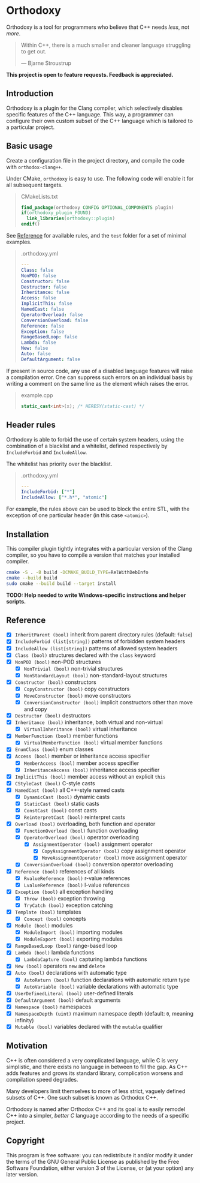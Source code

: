 # Orthodoxy

Orthodoxy is a tool for programmers who believe that C++ needs *less*,
not *more*.

> Within C++, there is a much smaller and cleaner language struggling
> to get out.
> 
> — Bjarne Stroustrup

**This project is open to feature requests.
Feedback is appreciated.**

## Introduction

Orthodoxy is a plugin for the Clang compiler, which selectively
disables specific features of the C++ language. This way, a programmer
can configure their own custom subset of the C++ language which is
tailored to a particular project.

## Basic usage

Create a configuration file in the project directory, and compile the
code with `orthodox-clang++`.

Under CMake, `orthodoxy` is easy to use. The following code will
enable it for all subsequent targets.

> CMakeLists.txt
>
> ```cmake
> find_package(orthodoxy CONFIG OPTIONAL_COMPONENTS plugin)
> if(orthodoxy_plugin_FOUND)
>   link_libraries(orthodoxy::plugin)
> endif()
> ```

See [Reference](#reference) for available rules, and the `test` folder
for a set of minimal examples.

> .orthodoxy.yml
>
> ```yaml
> ---
> Class: false
> NonPOD: false
> Constructor: false
> Destructor: false
> Inheritance: false
> Access: false
> ImplicitThis: false
> NamedCast: false
> OperatorOverload: false
> ConversionOverload: false
> Reference: false
> Exception: false
> RangeBasedLoop: false
> Lambda: false
> New: false
> Auto: false
> DefaultArgument: false
> ```

If present in source code, any use of a disabled language features
will raise a compilation error. One can suppress such errors on an
individual basis by writing a comment on the same line as the element
which raises the error.

> example.cpp
>
> ```cpp
> static_cast<int>(x); /* HERESY(static-cast) */
> ```

## Header rules

Orthodoxy is able to forbid the use of certain system headers, using
the combination of a blacklist and a whitelist, defined respectively
by `IncludeForbid` and `IncludeAllow`.

The whitelist has priority over the blacklist.

> .orthodoxy.yml
>
> ```yaml
> ---
> IncludeForbid: ["*"]
> IncludeAllow: ["*.h*", "atomic"]
> ```

For example, the rules above can be used to block the entire STL, with
the exception of one particular header (in this case `<atomic>`).

## Installation

This compiler plugin tightly integrates with a particular version of
the Clang compiler, so you have to compile a version that matches your
installed compiler.

```sh
cmake -S . -B build -DCMAKE_BUILD_TYPE=RelWithDebInfo
cmake --build build
sudo cmake --build build --target install
```

**TODO: Help needed to write Windows-specific instructions and
helper scripts.**

## Reference

- [x] `InheritParent (bool)` inherit from parent directory rules (default: `false`)
- [x] `IncludeForbid (list[string])` patterns of forbidden system headers
- [x] `IncludeAllow (list[string])` patterns of allowed system headers
- [x] `Class (bool)` structures declared with the `class` keyword
- [x] `NonPOD (bool)` non-POD structures
    - [x] `NonTrivial (bool)` non-trivial structures
    - [x] `NonStandardLayout (bool)` non-standard-layout structures
- [x] `Constructor (bool)` constructors
    - [x] `CopyConstructor (bool)` copy constructors
    - [x] `MoveConstructor (bool)` move constructors
    - [x] `ConversionConstructor (bool)` implicit constructors other than move and copy
- [x] `Destructor (bool)` destructors
- [x] `Inheritance (bool)` inheritance, both virtual and non-virtual
    - [x] `VirtualInheritance (bool)` virtual inheritance
- [x] `MemberFunction (bool)` member functions
    - [x] `VirtualMemberFunction (bool)` virtual member functions
- [x] `EnumClass (bool)` enum classes
- [x] `Access (bool)` member or inheritance access specifier
    - [x] `MemberAccess (bool)` member access specifier
    - [x] `InheritanceAccess (bool)` inheritance access specifier
- [x] `ImplicitThis (bool)` member access without an explicit `this`
- [x] `CStyleCast (bool)` C-style casts
- [x] `NamedCast (bool)` all C++-style named casts
    - [x] `DynamicCast (bool)` dynamic casts 
    - [x] `StaticCast (bool)` static casts
    - [x] `ConstCast (bool)` const casts
    - [x] `ReinterpretCast (bool)` reinterpret casts
- [x] `Overload (bool)` overloading, both function and operator
    - [x] `FunctionOverload (bool)` function overloading
    - [x] `OperatorOverload (bool)` operator overloading
        - [x] `AssignmentOperator (bool)` assignment operator
            - [x] `CopyAssignmentOperator (bool)` copy assignment operator
            - [x] `MoveAssignmentOperator (bool)` move assignment operator
    - [x] `ConversionOverload (bool)` conversion operator overloading
- [x] `Reference (bool)` references of all kinds
    - [x] `RvalueReference (bool)` r-value references
    - [x] `LvalueReference (bool)` l-value references
- [x] `Exception (bool)` all exception handling
    - [x] `Throw (bool)` exception throwing
    - [x] `TryCatch (bool)` exception catching
- [x] `Template (bool)` templates
    - [x] `Concept (bool)` concepts
- [x] `Module (bool)` modules
    - [x] `ModuleImport (bool)` importing modules
    - [x] `ModuleExport (bool)` exporting modules
- [x] `RangeBasedLoop (bool)` range-based loop
- [x] `Lambda (bool)` lambda functions
    - [x] `LambdaCapture (bool)` capturing lambda functions
- [x] `New (bool)` operators `new` and `delete`
- [x] `Auto (bool)` declarations with automatic type
    - [x] `AutoReturn (bool)` function declarations with automatic return type
    - [x] `AutoVariable (bool)` variable declarations with automatic type
- [x] `UserDefinedLiteral (bool)` user-defined literals
- [x] `DefaultArgument (bool)` default arguments
- [x] `Namespace (bool)` namespaces
- [x] `NamespaceDepth (uint)` maximum namespace depth (default: `0`, meaning infinity)
- [x] `Mutable (bool)` variables declared with the `mutable` qualifier

## Motivation

C++ is often considered a very complicated language, while C is very
simplistic, and there exists no language in between to fill the gap.
As C++ adds features and grows its standard library, complication
worsens and compilation speed degrades.

Many developers limit themselves to more of less strict, vaguely
defined subsets of C++. One such subset is known as Orthodox C++.

Orthodoxy is named after Orthodox C++ and its goal is to easily
remodel C++ into a simpler, *better C* language according to the needs of
a specific project.

## Copyright

This program is free software: you can redistribute it and/or modify
it under the terms of the GNU General Public License as published by
the Free Software Foundation, either version 3 of the License, or (at
your option) any later version.
